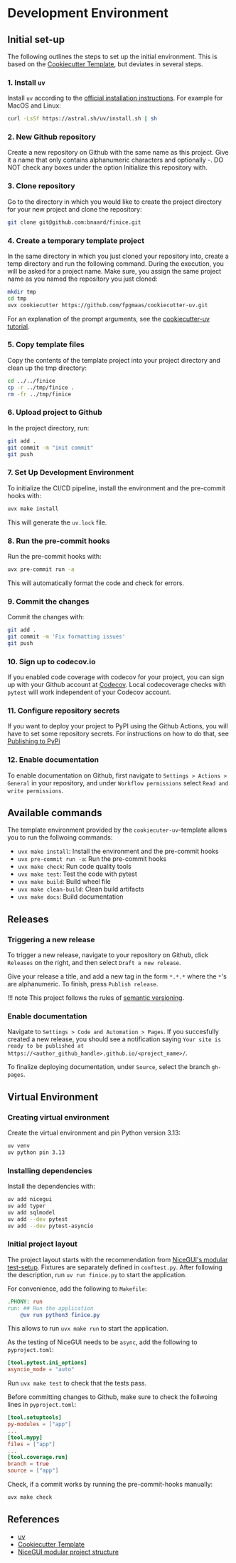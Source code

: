 # Development Environment

## Initial set-up

The following outlines the steps to set up the initial environment. This is based on the [Cookiecutter Template](https://fpgmaas.github.io/cookiecutter-uv/tutorial/), but deviates in several steps.

### 1. Install `uv`

Install `uv` according to the [official installation instructions](https://uv.readthedocs.io/en/latest/installation.html#installation). For example for MacOS and Linux:

```bash
curl -LsSf https://astral.sh/uv/install.sh | sh
```

### 2. New Github repository

Create a new repository on Github with the same name as this project. Give it a name that only contains alphanumeric characters and optionally -. DO NOT check any boxes under the option Initialize this repository with.

### 3. Clone repository

Go to the directory in which you would like to create the project directory for your new project and clone the repository:

```bash
git clone git@github.com:bnaard/finice.git
```

### 4. Create a temporary template project

In the same directory in which you just cloned your repository into, create a temp directory and run the following command. During the execution, you will be asked for a project name. Make sure, you assign the same project name as you named the repository you just cloned:

```bash
mkdir tmp
cd tmp
uvx cookiecutter https://github.com/fpgmaas/cookiecutter-uv.git
```

For an explanation of the prompt arguments, see the [cookiecutter-uv tutorial](https://fpgmaas.github.io/cookiecutter-uv/tutorial/).

### 5. Copy template files

Copy the contents of the template project into your project directory and clean up the tmp directory:

```bash
cd ../../finice
cp -r ../tmp/finice .
rm -fr ../tmp/finice
```

### 6. Upload project to Github

In the project directory, run:

```bash
git add .
git commit -m "init commit"
git push
```

### 7. Set Up Development Environment

To initialize the CI/CD pipeline, install the environment and the pre-commit hooks with:

```bash
uvx make install
```

This will generate the `uv.lock` file.

### 8. Run the pre-commit hooks

Run the pre-commit hooks with:

```bash
uvx pre-commit run -a
```

This will automatically format the code and check for errors.

### 9. Commit the changes

Commit the changes with:

```bash
git add .
git commit -m 'Fix formatting issues'
git push
```

### 10. Sign up to codecov.io

If you enabled code coverage with codecov for your project, you can sign up with your Github account at [Codecov](https://about.codecov.io/language/python/). Local codecoverage checks with `pytest` will work independent of your Codecov account.

### 11. Configure repository secrets

If you want to deploy your project to PyPI using the Github Actions, you will have to set some repository secrets. For instructions on how to do that, see [Publishing to PyPi](https://fpgmaas.github.io/cookiecutter-uv/features/publishing/#set-up-for-pypi)

### 12. Enable documentation

To enable documentation on Github, first navigate to `Settings > Actions > General` in your repository, and under `Workflow permissions` select `Read and write permissions`.

## Available commands

The template environment provided by the `cookiecuter-uv`-template allows you to run the follwoing commands:

- `uvx make install`: Install the environment and the pre-commit hooks
- `uvx pre-commit run -a`: Run the pre-commit hooks
- `uvx make check`: Run code quality tools
- `uvx make test`: Test the code with pytest
- `uvx make build`: Build wheel file
- `uvx make clean-build`: Clean build artifacts
- `uvx make docs`: Build documentation

## Releases

### Triggering a new release

To trigger a new release, navigate to your repository on Github, click `Releases` on the right, and then select `Draft a new release`.

Give your release a title, and add a new tag in the form `*.*.*` where the `*`'s are alphanumeric. To finish, press `Publish release`.

!!! note
This project follows the rules of [semantic versioning](https://semver.org/).

### Enable documentation

Navigate to `Settings > Code and Automation > Pages`. If you succesfully created a new release, you should see a notification saying `Your site is ready to be published at https://<author_github_handle>.github.io/<project_name>/`.

To finalize deploying documentation, under `Source`, select the branch `gh-pages`.

## Virtual Environment

### Creating virtual environment

Create the virtual environment and pin Python version 3.13:

```bash
uv venv
uv python pin 3.13
```

### Installing dependencies

Install the dependencies with:

```bash
uv add nicegui
uv add typer
uv add sqlmodel
uv add --dev pytest
uv add --dev pytest-asyncio
```

### Initial project layout

The project layout starts with the recommendation from [NiceGUI's modular test-setup](https://nicegui.io/documentation/project_structure#modular). Fixtures are separately defined in `conftest.py`. After following the description, run `uv run finice.py` to start the application.

For convenience, add the following to `Makefile`:

```makefile
.PHONY: run
run: ## Run the application
    @uv run python3 finice.py
```

This allows to run `uvx make run` to start the application.

As the testing of NiceGUI needs to be `async`, add the following to `pyproject.toml`:

```toml
[tool.pytest.ini_options]
asyncio_mode = "auto"
```

Run `uvx make test` to check that the tests pass.

Before committing changes to Github, make sure to check the follwoing lines in `pyproject.toml`:

```toml
[tool.setuptools]
py-modules = ["app"]
...
[tool.mypy]
files = ["app"]
...
[tool.coverage.run]
branch = true
source = ["app"]
```

Check, if a commit works by running the pre-commit-hooks manually:

```bash
uvx make check
```

## References

- [uv](https://uv.readthedocs.io/en/latest/)
- [Cookiecutter Template](https://fpgmaas.github.io/cookiecutter-uv/tutorial/)
- [NiceGUI modular project structure](https://nicegui.io/documentation/project_structure#modular)
